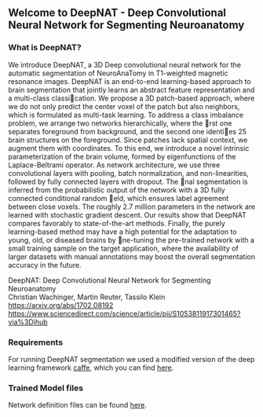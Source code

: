 ## Welcome to DeepNAT - Deep Convolutional Neural Network for Segmenting Neuroanatomy

### What is DeepNAT?

We introduce DeepNAT, a 3D Deep convolutional neural network for the automatic segmentation of NeuroAnaTomy in
T1-weighted magnetic resonance images. DeepNAT is an end-to-end learning-based approach to brain segmentation that
jointly learns an abstract feature representation and a multi-class classication. We propose a 3D patch-based approach,
where we do not only predict the center voxel of the patch but also neighbors, which is formulated as multi-task learning.
To address a class imbalance problem, we arrange two networks hierarchically, where the rst one separates foreground
from background, and the second one identies 25 brain structures on the foreground. Since patches lack spatial
context, we augment them with coordinates. To this end, we introduce a novel intrinsic parameterization of the brain
volume, formed by eigenfunctions of the Laplace-Beltrami operator. As network architecture, we use three convolutional
layers with pooling, batch normalization, and non-linearities, followed by fully connected layers with dropout. The nal
segmentation is inferred from the probabilistic output of the network with a 3D fully connected conditional random eld,
which ensures label agreement between close voxels. The roughly 2.7 million parameters in the network are learned with
stochastic gradient descent. Our results show that DeepNAT compares favorably to state-of-the-art methods. Finally,
the purely learning-based method may have a high potential for the adaptation to young, old, or diseased brains by
ne-tuning the pre-trained network with a small training sample on the target application, where the availability of
larger datasets with manual annotations may boost the overall segmentation accuracy in the future.

DeepNAT: Deep Convolutional Neural Network for Segmenting Neuroanatomy<br />
Christian Wachinger, Martin Reuter, Tassilo Klein<br />
https://arxiv.org/abs/1702.08192<br />
https://www.sciencedirect.com/science/article/pii/S1053811917301465?via%3Dihub

### Requirements


For running DeepNAT segmentation we used a modified version of the deep learning framework [caffe](http://caffe.berkeleyvision.org/), which you can find [here](https://github.com/TJKlein/caffe).


### Trained Model files

Network definition files can be found [here](https://github.com/TJKlein/DeepNAT/blob/master/network/).
